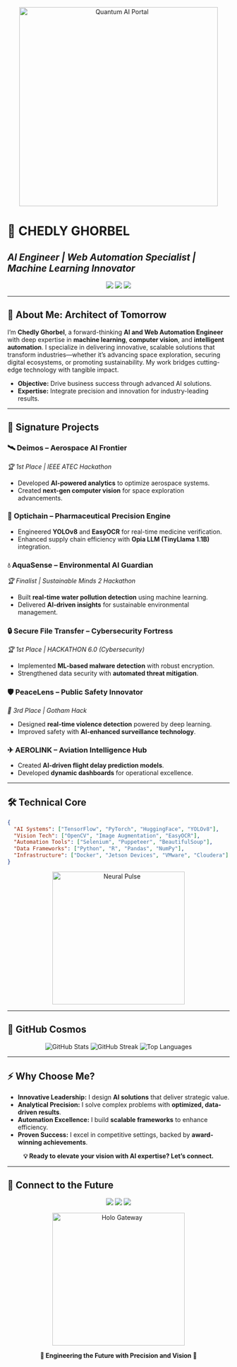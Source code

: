 
<p align="center">
  <img src="https://media.giphy.com/media/v1.Y2lkPTc5MGI3NjExOGZhYTU1YzQ5YzI1ZmU4YjY2ZGUxNGQyOTNiYzMwYzVjZjM4ZmU3MCZlcD12MV9pbnRlcm5hbF9naWZfYnlfaWQmY3Q9Zw/xT9IgzoW1mF5eWRiQU/giphy.gif" width="450" alt="Quantum AI Portal">
</p>

# **🚀 CHEDLY GHORBEL**  
## *AI Engineer | Web Automation Specialist | Machine Learning Innovator*  

<p align="center">
  <a href="https://www.linkedin.com/in/chedhlyghorbel/"><img src="https://img.shields.io/badge/LinkedIn-%2300D4FF?style=for-the-badge&logo=linkedin&logoColor=white&border=2px solid #FF00FF"></a>
  <a href="mailto:your.email@example.com"><img src="https://img.shields.io/badge/Email-%23FF00FF?style=for-the-badge&logo=gmail&logoColor=white&border=2px solid #00D4FF"></a>
  <a href="https://twitter.com/yourusername"><img src="https://img.shields.io/badge/Twitter-%2300D4FF?style=for-the-badge&logo=twitter&logoColor=white&border=2px solid #FF00FF"></a>
</p>

---

## **🌌 About Me: Architect of Tomorrow**  
I’m **Chedly Ghorbel**, a forward-thinking **AI and Web Automation Engineer** with deep expertise in **machine learning**, **computer vision**, and **intelligent automation**. I specialize in delivering innovative, scalable solutions that transform industries—whether it’s advancing space exploration, securing digital ecosystems, or promoting sustainability. My work bridges cutting-edge technology with tangible impact.  

- **Objective:** Drive business success through advanced AI solutions.  
- **Expertise:** Integrate precision and innovation for industry-leading results.  

---

## **🌠 Signature Projects**  

### **🛰 Deimos – Aerospace AI Frontier**  
*🏆 1st Place | IEEE ATEC Hackathon*  
- Developed **AI-powered analytics** to optimize aerospace systems.  
- Created **next-gen computer vision** for space exploration advancements.  

### **🔗 Optichain – Pharmaceutical Precision Engine**  
- Engineered **YOLOv8** and **EasyOCR** for real-time medicine verification.  
- Enhanced supply chain efficiency with **Opia LLM (TinyLlama 1.1B)** integration.  

### **💧 AquaSense – Environmental AI Guardian**  
*🏆 Finalist | Sustainable Minds 2 Hackathon*  
- Built **real-time water pollution detection** using machine learning.  
- Delivered **AI-driven insights** for sustainable environmental management.  

### **🔒 Secure File Transfer – Cybersecurity Fortress**  
*🏆 1st Place | HACKATHON 6.0 (Cybersecurity)*  
- Implemented **ML-based malware detection** with robust encryption.  
- Strengthened data security with **automated threat mitigation**.  

### **🛡 PeaceLens – Public Safety Innovator**  
*🥉 3rd Place | Gotham Hack*  
- Designed **real-time violence detection** powered by deep learning.  
- Improved safety with **AI-enhanced surveillance technology**.  

### **✈ AEROLINK – Aviation Intelligence Hub**  
- Created **AI-driven flight delay prediction models**.  
- Developed **dynamic dashboards** for operational excellence.  

---

## **🛠️ Technical Core**  

```json
{
  "AI Systems": ["TensorFlow", "PyTorch", "HuggingFace", "YOLOv8"],
  "Vision Tech": ["OpenCV", "Image Augmentation", "EasyOCR"],
  "Automation Tools": ["Selenium", "Puppeteer", "BeautifulSoup"],
  "Data Frameworks": ["Python", "R", "Pandas", "NumPy"],
  "Infrastructure": ["Docker", "Jetson Devices", "VMware", "Cloudera"]
}
```

<p align="center">
  <img src="https://media.giphy.com/media/v1.Y2lkPTc5MGI3NjExYzQ0YzQyYjE2MzY0NTQyZmQ5M2QxNDMwY2Y0YzQ2YzVjNmY0YWM3MCZlcD12MV9pbnRlcm5hbF9naWZfYnlfaWQmY3Q9Zw/26FPy3QZQqGtDcrja/giphy.gif" width="300" alt="Neural Pulse">
</p>

---

## **📡 GitHub Cosmos**  

<p align="center">
  <img src="https://github-readme-stats.vercel.app/api?username=yourusername&show_icons=true&theme=vision-friendly-dark&bg_color=0D1117&title_color=00D4FF&text_color=FFFFFF&icon_color=FF00FF" alt="GitHub Stats">  
  <img src="https://github-readme-streak-stats.herokuapp.com/?user=yourusername&theme=vision-friendly-dark&ring=FF00FF&fire=00D4FF&currStreakLabel=FF00FF" alt="GitHub Streak">  
  <img src="https://github-readme-stats.vercel.app/api/top-langs/?username=yourusername&layout=compact&theme=vision-friendly-dark&bg_color=0D1117&title_color=00D4FF&text_color=FFFFFF" alt="Top Languages">
</p>

---

## **⚡ Why Choose Me?**  
- **Innovative Leadership:** I design **AI solutions** that deliver strategic value.  
- **Analytical Precision:** I solve complex problems with **optimized, data-driven results**.  
- **Automation Excellence:** I build **scalable frameworks** to enhance efficiency.  
- **Proven Success:** I excel in competitive settings, backed by **award-winning achievements**.  

<p align="center">
  <strong>💡 Ready to elevate your vision with AI expertise? Let’s connect.</strong>
</p>

---

## **📶 Connect to the Future**  

<p align="center">
  <a href="https://www.linkedin.com/in/chedhlyghorbel/"><img src="https://img.shields.io/badge/LinkedIn-%2300D4FF?style=for-the-badge&logo=linkedin&logoColor=white&border=2px solid #FF00FF"></a>  
  <a href="mailto:your.email@example.com"><img src="https://img.shields.io/badge/Email-%23FF00FF?style=for-the-badge&logo=gmail&logoColor=white&border=2px solid #00D4FF"></a>  
  <a href="https://twitter.com/yourusername"><img src="https://img.shields.io/badge/Twitter-%2300D4FF?style=for-the-badge&logo=twitter&logoColor=white&border=2px solid #FF00FF"></a>
</p>

<p align="center">
  <img src="https://media.giphy.com/media/v1.Y2lkPTc5MGI3NjExNmQyYzZhYzQ5MjRhMjQ2YzkyNTMwYzMwMzMwNGVjYzQ0YzVjYzNhMCZlcD12MV9pbnRlcm5hbF9naWZfYnlfaWQmY3Q9Zw/3o7TKz2bHNdigqYdYQ/giphy.gif" width="300" alt="Holo Gateway">
</p>

<p align="center">
  <strong>🌌 Engineering the Future with Precision and Vision 🌌</strong>
</p>
